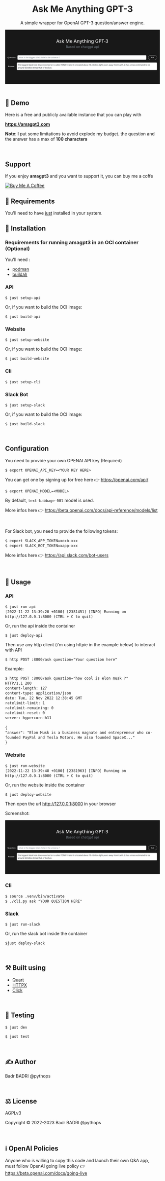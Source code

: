 <h1 align="center">Ask Me Anything GPT-3</h1>

<div align="cetner">
  <p align="center">A simple wrapper for OpenAI GPT-3 question/answer engine.</p>
  <img src="assets/website.png" alt="AMA GTP3"></img>
</div>

<br>

## 💫 Demo

Here is a free and publicly available instance that you can play with

**https://amagpt3.com**

**Note**:
I put some limitations to avoid explode my budget.
the question and the answer has a max of **100 characters**

<br>

## Support

If you enjoy **amagpt3** and you want to support it, you can buy me a coffe

<a href="https://www.buymeacoffee.com/pythops" target="_blank"><img src="https://www.buymeacoffee.com/assets/img/custom_images/orange_img.png" alt="Buy Me A Coffee" style="height: 41px !important;width: 174px !important;box-shadow: 0px 3px 2px 0px rgba(190, 190, 190, 0.5) !important;-webkit-box-shadow: 0px 3px 2px 0px rgba(190, 190, 190, 0.5) !important;" ></a>

## 🔨 Requirements

You'll need to have [just](https://github.com/casey/just) installed in your system.

## 🔌 Installation

### Requirements for running amagpt3 in an OCI container (Optional)

You'll need :

- [podman](https://github.com/containers/podman)
- [buildah](https://github.com/containers/buildah)

### API

```
$ just setup-api
```

Or, if you want to build the OCI image:

```
$ just build-api
```

### Website

```
$ just setup-website
```

Or, if you want to build the OCI image:

```
$ just build-website
```

### Cli

```
$ just setup-cli
```

### Slack Bot

```
$ just setup-slack
```

Or, if you want to build the OCI image:

```
$ just build-slack
```

<br>

## Configuration

You need to provide your own OPENAI API key (Required)

```
$ export OPENAI_API_KEY=<YOUR KEY HERE>
```

You can get one by signing up for free here 👉 https://openai.com/api/

```
$ export OPENAI_MODEL=<MODEL>
```

By default, `text-babbage-001` model is used.

More infos here 👉 https://beta.openai.com/docs/api-reference/models/list

<br>

For Slack bot, you need to provide the following tokens:

```
$ export SLACK_APP_TOKEN=xoxb-xxx
$ export SLACK_BOT_TOKEN=xapp-xxx
```

More infos here 👉 https://api.slack.com/bot-users

<br>

## 🚀 Usage

### API

```
$ just run-api
[2022-11-22 13:39:20 +0100] [2381451] [INFO] Running on http://127.0.0.1:8000 (CTRL + C to quit)
```

Or, run the api inside the container

```
$ just deploy-api
```

Then use any http client (i'm using httpie in the example below) to interact with API

```
$ http POST :8000/ask question="Your question here"
```

Example:

```
$ http POST :8000/ask question="how cool is elon musk ?"
HTTP/1.1 200
content-length: 127
content-type: application/json
date: Tue, 22 Nov 2022 12:38:45 GMT
ratelimit-limit: 1
ratelimit-remaining: 0
ratelimit-reset: 0
server: hypercorn-h11

{
"answer": "Elon Musk is a business magnate and entrepreneur who co-founded PayPal and Tesla Motors. He also founded SpaceX..."
}
```

### Website

```
$ just run-website
[2022-11-22 13:39:48 +0100] [2381963] [INFO] Running on http://127.0.0.1:8000 (CTRL + C to quit)
```

Or, run the website inside the container

```
$ just deploy-website
```

Then open the url http://127.0.0.1:8000 in your browser

Screenshot:

<div align="cetner">
  <img src="assets/website.png" alt="AMA GTP3"></img>
</div>

### Cli

```
$ source .venv/bin/activate
$ ./cli.py ask "YOUR QUESTION HERE"
```

### Slack

```
$ just run-slack
```

Or, run the slack bot inside the container

```
$just deploy-slack
```

<br>

## ⚒️ Built using

- [Quart](https://github.com/pallets/quart)
- [HTTPX](https://github.com/encode/httpx/)
- [Click](https://github.com/pallets/click/)

<br>

## 🔧 Testing

```
$ just dev
```

```
$ just test
```

<br>

## ✍️ Author

Badr BADRI @pythops

<br>

## ⚖️ License

AGPLv3

Copyright © 2022-2023 Badr BADRI @pythops

<br>

## ℹ️ OpenAI Policies

Anyone who is willing to copy this code and launch their own Q&A app, must follow OpenAI going live policy 👉 https://beta.openai.com/docs/going-live
